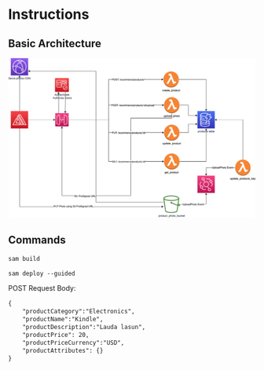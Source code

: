 # Instructions

## Basic Architecture
![Basic Architecture](docs/product_service.png?raw=true "Products Service Architecture Diagram")


## Commands

```
sam build
```

```
sam deploy --guided
```

POST Request Body:

```
{
    "productCategory":"Electronics",
    "productName":"Kindle",
    "productDescription":"Lauda lasun",
    "productPrice": 20,
    "productPriceCurrency":"USD",
    "productAttributes": {}
}
```
